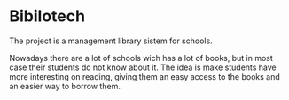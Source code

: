 #  Bibilotech

The project is a management library sistem for schools.

Nowadays there are a lot of schools wich has a lot of books, but in most case their students do not know about it.
The idea is make students have more interesting on reading, giving them an easy access to the books and an easier way to borrow them. 
